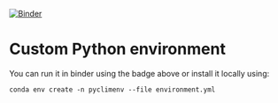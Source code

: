 [![Binder](https://mybinder.org/badge_logo.svg)](https://mybinder.org/v2/gh/jesusff/pyclimenv/main)

# Custom Python environment

You can run it in binder using the badge above or install it locally using:
```
conda env create -n pyclimenv --file environment.yml
```
